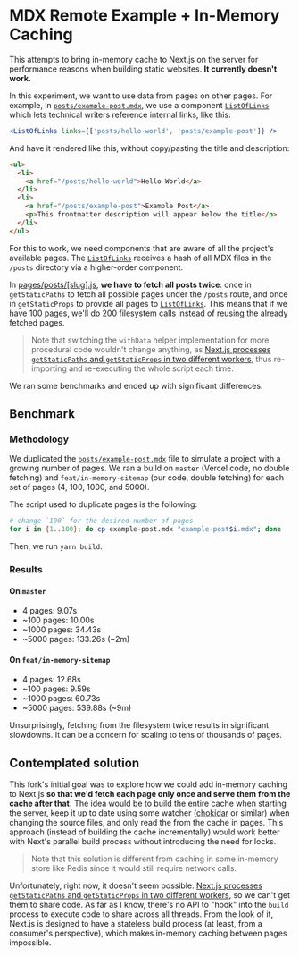 # MDX Remote Example + In-Memory Caching

This attempts to bring in-memory cache to Next.js on the server for performance reasons when building static websites. **It currently doesn't work.**

In this experiment, we want to use data from pages on other pages. For example, in [`posts/example-post.mdx`][example-post], we use a component [`ListOfLinks`][list-of-links] which lets technical writers reference internal links, like this:

```jsx
<ListOfLinks links={['posts/hello-world', 'posts/example-post']} />
```

And have it rendered like this, without copy/pasting the title and description:

```html
<ul>
  <li>
    <a href="/posts/hello-world">Hello World</a>
  </li>
  <li>
    <a href="/posts/example-post">Example Post</a>
    <p>This frontmatter description will appear below the title</p>
  </li>
</ul>
```

For this to work, we need components that are aware of all the project's available pages. The [`ListOfLinks`][list-of-links] receives a hash of all MDX files in the `/posts` directory via a higher-order component.

In [pages/posts/[slug].js][posts-slug], **we have to fetch all posts twice**: once in `getStaticPaths` to fetch all possible pages under the `/posts` route, and once in `getStaticProps` to provide all pages to [`ListOfLinks`][list-of-links]. This means that if we have 100 pages, we'll do 200 filesystem calls instead of reusing the already fetched pages.

> Note that switching the `withData` helper implementation for more procedural code wouldn't change anything, as [Next.js processes `getStaticPaths` and `getStaticProps` in two different workers][github:nextjs:10933:598297975], thus re-importing and re-executing the whole script each time.

We ran some benchmarks and ended up with significant differences.

## Benchmark

### Methodology

We duplicated the [`posts/example-post.mdx`][example-post] file to simulate a project with a growing number of pages. We ran a build on `master` (Vercel code, no double fetching) and `feat/in-memory-sitemap` (our code, double fetching) for each set of pages (4, 100, 1000, and 5000).

The script used to duplicate pages is the following:

```sh
# change `100` for the desired number of pages
for i in {1..100}; do cp example-post.mdx "example-post$i.mdx"; done
```

Then, we run `yarn build`.

### Results

#### On `master`

- 4 pages: 9.07s
- ~100 pages: 10.00s
- ~1000 pages: 34.43s
- ~5000 pages: 133.26s (~2m)

#### On `feat/in-memory-sitemap`

- 4 pages: 12.68s
- ~100 pages: 9.59s
- ~1000 pages: 60.73s
- ~5000 pages: 539.88s (~9m)

Unsurprisingly, fetching from the filesystem twice results in significant slowdowns. It can be a concern for scaling to tens of thousands of pages.

## Contemplated solution

This fork's initial goal was to explore how we could add in-memory caching to Next.js **so that we'd fetch each page only once and serve them from the cache after that.** The idea would be to build the entire cache when starting the server, keep it up to date using some watcher ([chokidar][chokidar] or similar) when changing the source files, and only read the from the cache in pages. This approach (instead of building the cache incrementally) would work better with Next's parallel build process without introducing the need for locks.

> Note that this solution is different from caching in some in-memory store like Redis since it would still require network calls.

Unfortunately, right now, it doesn't seem possible. [Next.js processes `getStaticPaths` and `getStaticProps` in two different workers][github:nextjs:10933:598297975], so we can't get them to share code. As far as I know, there's no API to "hook" into the `build` process to execute code to share across all threads. From the look of it, Next.js is designed to have a stateless build process (at least, from a consumer's perspective), which makes in-memory caching between pages impossible.

[list-of-links]: https://github.com/sarahdayan/next.js/blob/feat/in-memory-sitemap/examples/with-mdx-remote/components/ListOfLinks.js
[posts-slug]: https://github.com/sarahdayan/next.js/blob/feat/in-memory-sitemap/examples/with-mdx-remote/pages/posts/%5Bslug%5D.js
[example-post]: https://github.com/sarahdayan/next.js/blob/feat/in-memory-sitemap/examples/with-mdx-remote/posts/example-post.mdx
[chokidar]: https://github.com/paulmillr/chokidar
[github:nextjs:10933:598297975]: https://github.com/vercel/next.js/issues/10933#issuecomment-598297975
